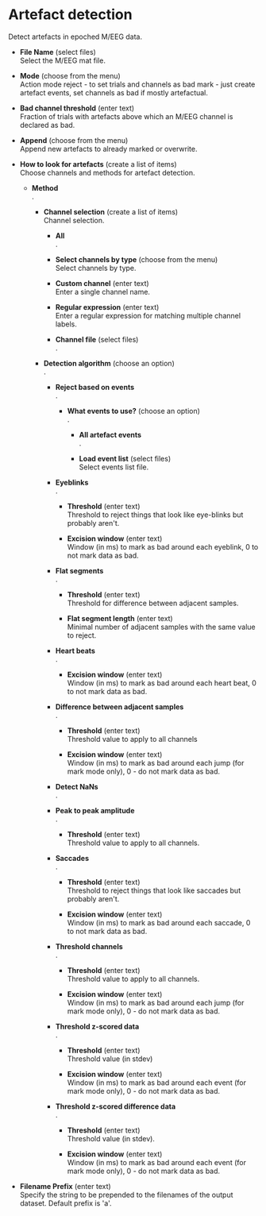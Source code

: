 # Artefact detection  
Detect artefacts in epoched M/EEG data.

* **File Name** (select files)  
Select the M/EEG mat file.

* **Mode** (choose from the menu)  
Action mode reject - to set trials and channels as bad
mark - just create artefact events, set channels as bad if mostly artefactual.

* **Bad channel threshold** (enter text)  
Fraction of trials with artefacts 
above which an M/EEG channel is declared as bad.

* **Append** (choose from the menu)  
Append new artefacts to already marked or overwrite.

* **How to look for artefacts** (create a list of items)  
Choose channels and methods for artefact detection.

    * **Method**   
    .

        * **Channel selection** (create a list of items)  
        Channel selection.

            * **All**   
            .

            * **Select channels by type** (choose from the menu)  
            Select channels by type.

            * **Custom channel** (enter text)  
            Enter a single channel name.

            * **Regular expression** (enter text)  
            Enter a regular expression for matching multiple channel labels.

            * **Channel file** (select files)  
            .

        * **Detection algorithm** (choose an option)  
        .

            * **Reject based on events**   
            .

                * **What events to use?** (choose an option)  
                .

                    * **All artefact events**   
                    .

                    * **Load event list** (select files)  
                    Select events list file.

            * **Eyeblinks**   
            .

                * **Threshold** (enter text)  
                Threshold to reject things that look like eye-blinks but probably aren't.

                * **Excision window** (enter text)  
                Window (in ms) to mark as bad around each eyeblink, 0 to not mark data as bad.

            * **Flat segments**   
            .

                * **Threshold** (enter text)  
                Threshold for difference between adjacent samples.

                * **Flat segment length** (enter text)  
                Minimal number of adjacent samples with the same value to reject.

            * **Heart beats**   
            .

                * **Excision window** (enter text)  
                Window (in ms) to mark as bad around each heart beat, 0 to not mark data as bad.

            * **Difference between adjacent samples**   
            .

                * **Threshold** (enter text)  
                Threshold value to apply to all channels

                * **Excision window** (enter text)  
                Window (in ms) to mark as bad around each jump (for mark mode only), 0 - do not mark data as bad.

            * **Detect NaNs**   
            .

            * **Peak to peak amplitude**   
            .

                * **Threshold** (enter text)  
                Threshold value to apply to all channels.

            * **Saccades**   
            .

                * **Threshold** (enter text)  
                Threshold to reject things that look like saccades but probably aren't.

                * **Excision window** (enter text)  
                Window (in ms) to mark as bad around each saccade, 0 to not mark data as bad.

            * **Threshold channels**   
            .

                * **Threshold** (enter text)  
                Threshold value to apply to all channels.

                * **Excision window** (enter text)  
                Window (in ms) to mark as bad around each jump (for mark mode only), 0 - do not mark data as bad.

            * **Threshold z-scored data**   
            .

                * **Threshold** (enter text)  
                Threshold value (in stdev)

                * **Excision window** (enter text)  
                Window (in ms) to mark as bad around each event (for mark mode only), 0 - do not mark data as bad.

            * **Threshold z-scored difference data**   
            .

                * **Threshold** (enter text)  
                Threshold value (in stdev).

                * **Excision window** (enter text)  
                Window (in ms) to mark as bad around each event (for mark mode only), 0 - do not mark data as bad.

* **Filename Prefix** (enter text)  
Specify the string to be prepended to the filenames of the output dataset. Default prefix is 'a'.
